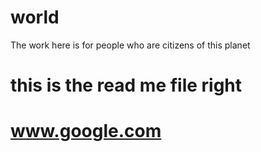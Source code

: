 # world
The work here is for people who are citizens of this planet
# this is the read me file right
# www.google.com
